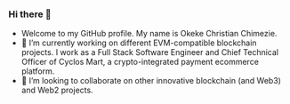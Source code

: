 ### Hi there 👋

- Welcome to my GitHub profile. My name is Okeke Christian Chimezie.
- 🔭 I’m currently working on different EVM-compatible blockchain projects. I work as a Full Stack Software Engineer and Chief Technical Officer of Cyclos Mart, a crypto-integrated payment ecommerce platform.
- 👯 I’m looking to collaborate on other innovative blockchain (and Web3) and Web2 projects.






